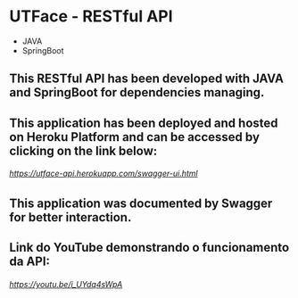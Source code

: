 # UTFace - RESTful API

* JAVA
* SpringBoot

## This RESTful API has been developed with JAVA and SpringBoot for dependencies managing.

## This application has been deployed and hosted on Heroku Platform and can be accessed by clicking on the link below:

###### https://utface-api.herokuapp.com/swagger-ui.html

## This application was documented by Swagger for better interaction.

## Link do YouTube demonstrando o funcionamento da API:

###### https://youtu.be/i_UYdq4sWpA
